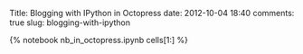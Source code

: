 Title: Blogging with IPython in Octopress
date: 2012-10-04 18:40
comments: true
slug: blogging-with-ipython

{% notebook nb_in_octopress.ipynb cells[1:] %}